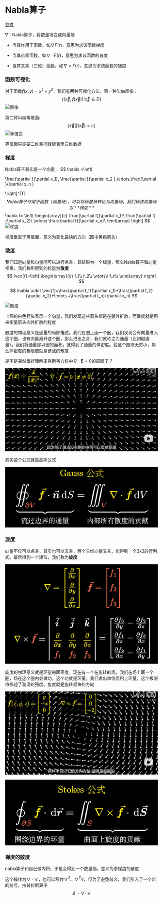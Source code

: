 # Nabla算子

[参考](https://www.bilibili.com/video/BV1a541127cX/?spm_id_from=333.337.search-card.all.click&vd_source=a72e0e57d1aa2c57c64020832e1cde7e)

$\nabla$：Nabla算子，将数量场变成向量场

- 当其作用于函数，如$\nabla F(r)$，意思为求该函数梯度

- 当其点乘函数，如$\nabla \cdot F(r)$，意思为求该函数的散度

- 当其叉乘（三维）函数，如$\nabla \times F(r)$，意思为求该函数的旋度

### 函数可视化

对于函数$f(x,y)=x^2+y^2$，我们有两种可视化方法，第一种叫做图像：
$$
\{(\vec{x}, f(\vec{x}))|\vec{x} \in D\}
$$
![图像](../../Document/Markdown/ImageLib/图像.png)

第二种叫做等值面:
$$
\{\vec{x}|f(\vec{x})=c\}
$$
![等值面](../../Document/Markdown/ImageLib/等值面.png)

等值面只需要二维空间就能表示三维数据

### 梯度

Nabla算子其实是一个向量：
$$
\nabla =\left[

\frac{\partial }{\partial x_1}, \frac{\partial }{\partial x_2 },\cdots,\frac{\partial }{\partial x_n }

\right]^{T}
$$
Nabla算子作用于函数（标量场），可以将标量场转化为向量场，我们称该向量场为**梯度**
$$
\nabla f=
\left[ 
\begin{array}{c}
	\frac{\partial f}{\partial x_1}\\
	\frac{\partial f}{\partial x_2}\\
	\vdots\\
	\frac{\partial f}{\partial x_n}\\
\end{array}
\right]
$$
![梯度](../../Document/Markdown/ImageLib/梯度.png)

梯度垂直于等值面，意义为变化最快的方向（图中黄色箭头）

### 散度

我们知道向量和向量间可以进行点乘，其结果为一个标量，那么Nabla算子和向量相乘，我们称所得到的标量为**散度**
$$
\vec{f}=\left[ 
\begin{array}{c}
	f_1\\
	f_2\\
	\vdots\\
	f_n\\
\end{array}
\right]
$$

$$
\nabla \cdot \vec{f}=\frac{\partial f_1}{\partial x_1}+\frac{\partial f_2}{\partial x_2}+\cdots +\frac{\partial f_n}{\partial x_n}
$$

![散度](../../Document/Markdown/ImageLib/散度.png)

上图的白色箭头表示一个向量，我们发现这些箭头都是在朝外扩散，而散度就是用来衡量箭头向外扩散的程度

散度的物理意义是通量的局部描述。我们在图上画一个圈，我们发现会有向量进入这个圈，也有向量离开这个圈，那么进出之合，我们就称之为通量（比如磁通量），我们将通量除以圈的面积，就得到了通量的体密度。若这个圆取无穷小，那么体密度的极限值就是该点的散度

是不是突然很好理解麦克斯韦方程中$\nabla \cdot \mathbf{E}=0$的原因了？

![电荷场源](Image/电荷场源.png)

其实这个公式就是高斯公式

![高斯公式](Image/高斯公式.png)

### 旋度

向量不仅可以点乘，其实也可以叉乘，两个三维向量叉乘，能得到一个3x3的行列式。最后得到一个矩阵，我们称为**旋度**

![旋度](Image/旋度.png)

旋度的物理意义就是环量的面密度。现在有一个在旋转的场，我们在场上画一个圈，场在这个圈内会做功，这个功就是环量，我们求出单位面积上环量，这个极限值描述了漩涡的强度。旋度就是旋转最快的方向

![旋度2](Image/旋度2.png)

![斯托克斯公式](Image/斯托克斯公式.png)

### 梯度的散度

nabla算子和自己做内积，于是会得到一个数量场，意义为求梯度的散度

这个操作为$\nabla\cdot \nabla$，也可以写作$\nabla^2、\nabla^T \nabla$，但为了避免歧义，我们引入了一个新的符号，拉普拉斯算子
$$
\Delta=\nabla \cdot\nabla
$$







